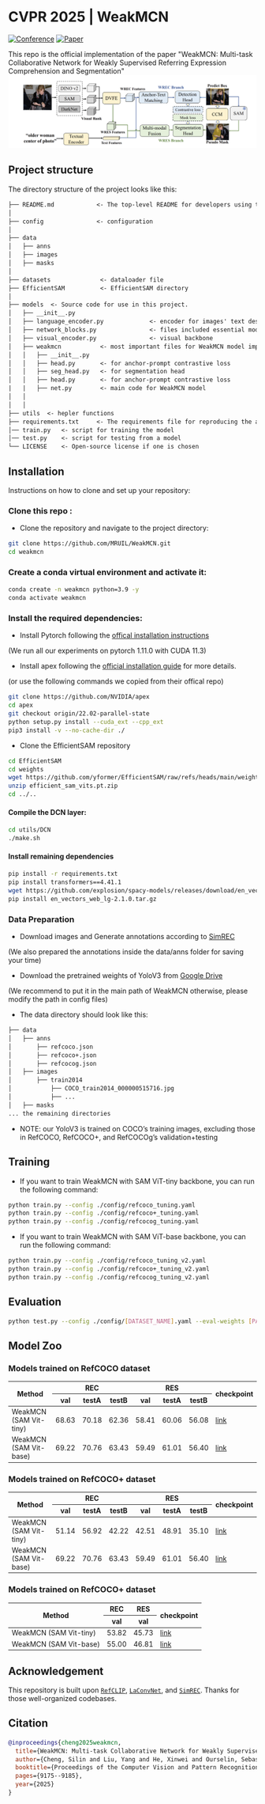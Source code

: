 # CVPR 2025 | WeakMCN
[![Conference](https://img.shields.io/badge/CVPR-2025-blue)]()
[![Paper](https://img.shields.io/badge/arXiv-2412.10028-brightgreen)](https://arxiv.org/abs/2505.18686)


This repo is the official implementation of the paper "WeakMCN: Multi-task Collaborative Network for Weakly Supervised Referring Expression Comprehension and Segmentation"
![DViN](assets/WeakMCN.png)

## Project structure

The directory structure of the project looks like this:

```txt
├── README.md            <- The top-level README for developers using this project.
│
├── config               <- configuration 
│
├── data
│   ├── anns 
│   ├── images
│   ├── masks        
│
├── datasets              <- dataloader file
├── EfficientSAM          <- EfficientSAM directory
│
├── models  <- Source code for use in this project.
│   ├── __init__.py
│   ├── language_encoder.py             <- encoder for images' text descriptions 
│   ├── network_blocks.py               <- files included essential model blocks 
│   ├── visual_encoder.py               <- visual backbone
│   ├── weakmcn           <- most important files for WeakMCN model implementations
│   │   ├── __init__.py
│   │   ├── head.py       <- for anchor-prompt contrastive loss
│   │   ├── seg_head.py   <- for segmentation head
│   │   ├── head.py       <- for anchor-prompt contrastive loss
|   |   ├── net.py        <- main code for WeakMCN model
│   │
│   │
├── utils  <- hepler functions
├── requirements.txt     <- The requirements file for reproducing the analysis environment
│── train.py   <- script for training the model
│── test.py    <- script for testing from a model
└── LICENSE    <- Open-source license if one is chosen
```

## Installation 
Instructions on how to clone and set up your repository:

### Clone this repo :

- Clone the repository and navigate to the project directory:

```bash
git clone https://github.com/MRUIL/WeakMCN.git
cd weakmcn
```

### Create a conda virtual environment and activate it:
```bash
conda create -n weakmcn python=3.9 -y
conda activate weakmcn
```
### Install the required dependencies:
- Install Pytorch following the [offical installation instructions](https://pytorch.org/get-started/locally/) 

(We run all our experiments on pytorch 1.11.0 with CUDA 11.3)

- Install apex following the [official installation guide](https://github.com/NVIDIA/apex#quick-start) for more details.

(or use the following commands we copied from their offical repo)
```bash
git clone https://github.com/NVIDIA/apex
cd apex
git checkout origin/22.02-parallel-state 
python setup.py install --cuda_ext --cpp_ext
pip3 install -v --no-cache-dir ./
```

- Clone the EfficientSAM repository
```bash
cd EfficientSAM
cd weights
wget https://github.com/yformer/EfficientSAM/raw/refs/heads/main/weights/efficient_sam_vits.pt.zip
unzip efficient_sam_vits.pt.zip
cd ../..
```

#### Compile the DCN layer:
```bash
cd utils/DCN
./make.sh
```
#### Install remaining dependencies
```bash
pip install -r requirements.txt
pip install transformers==4.41.1
wget https://github.com/explosion/spacy-models/releases/download/en_vectors_web_lg-2.1.0/en_vectors_web_lg-2.1.0.tar.gz -O en_vectors_web_lg-2.1.0.tar.gz
pip install en_vectors_web_lg-2.1.0.tar.gz
```
### Data Preparation
- Download images and Generate annotations according to [SimREC](https://github.com/luogen1996/SimREC/blob/main/DATA_PRE_README.md) 

(We also prepared the annotations inside the data/anns folder for saving your time)

- Download the pretrained weights of YoloV3 from [Google Drive](https://drive.google.com/file/d/1nxVTx8Zv52VSO-ccHVFe2ggG0HbGnw9g/view?usp=sharing) 

(We recommend to put it in the main path of WeakMCN otherwise, please modify the path in config files)

- The data directory should look like this:

```txt
├── data
│   ├── anns            
│       ├── refcoco.json            
│       ├── refcoco+.json              
│       ├── refcocog.json                   
│   ├── images 
│       ├── train2014
│           ├── COCO_train2014_000000515716.jpg              
│           ├── ...
│   ├── masks
... the remaining directories    
```
- NOTE: our YoloV3 is trained on COCO’s training images, excluding those in RefCOCO, RefCOCO+, and RefCOCOg’s validation+testing

## Training 
- If you want to train WeakMCN with SAM ViT-tiny backbone, you can run the following command:
```bash
python train.py --config ./config/refcoco_tuning.yaml
python train.py --config ./config/refcoco+_tuning.yaml
python train.py --config ./config/refcocog_tuning.yaml
```
- If you want to train WeakMCN with SAM ViT-base backbone, you can run the following command:
```bash
python train.py --config ./config/refcoco_tuning_v2.yaml
python train.py --config ./config/refcoco+_tuning_v2.yaml
python train.py --config ./config/refcocog_tuning_v2.yaml
```

## Evaluation

```bash 
python test.py --config ./config/[DATASET_NAME].yaml --eval-weights [PATH_TO_CHECKPOINT_FILE]
```

## Model Zoo

### Models trained on RefCOCO dataset
<table>
  <thead>
    <tr>
      <th rowspan="2">Method</th>
      <th colspan="3">REC</th>
      <th colspan="3">RES</th>
      <th rowspan="2">checkpoint</th>
    </tr>
    <tr>
      <th>val</th>
      <th>testA</th>
      <th>testB</th>
      <th>val</th>
      <th>testA</th>
      <th>testB</th>
    </tr>
  </thead>
  <tbody>
    <tr>
      <td>WeakMCN (SAM Vit-tiny)</td>
      <td>68.63</td>
      <td>70.18</td>
      <td>62.36</td>
      <td>58.41</td>
      <td>60.06</td>
      <td>56.08</td>
      <td><a href="https://example.com/checkpoint1">link</a></td>
    </tr>
    <tr>
      <td>WeakMCN (SAM Vit-base)</td>
      <td>69.22</td>
      <td>70.76</td>
      <td>63.43</td>
      <td>59.49</td>
      <td>61.01</td>
      <td>56.40</td>
      <td><a href="https://example.com/checkpoint2">link</a></td>
    </tr>
  </tbody>
</table>

### Models trained on RefCOCO+ dataset
<table>
  <thead>
    <tr>
      <th rowspan="2">Method</th>
      <th colspan="3">REC</th>
      <th colspan="3">RES</th>
      <th rowspan="2">checkpoint</th>
    </tr>
    <tr>
      <th>val</th>
      <th>testA</th>
      <th>testB</th>
      <th>val</th>
      <th>testA</th>
      <th>testB</th>
    </tr>
  </thead>
  <tbody>
    <tr>
      <td>WeakMCN (SAM Vit-tiny)</td>
      <td>51.14</td>
      <td>56.92</td>
      <td>42.22</td>
      <td>42.51</td>
      <td>48.91</td>
      <td>35.10</td>
      <td><a href="https://example.com/checkpoint1">link</a></td>
    </tr>
    <tr>
      <td>WeakMCN (SAM Vit-base)</td>
      <td>69.22</td>
      <td>70.76</td>
      <td>63.43</td>
      <td>59.49</td>
      <td>61.01</td>
      <td>56.40</td>
      <td><a href="https://example.com/checkpoint2">link</a></td>
    </tr>
  </tbody>
</table>


### Models trained on RefCOCO+ dataset
<table>
  <thead>
    <tr>
      <th rowspan="2">Method</th>
      <th colspan="1">REC</th>
      <th colspan="1">RES</th>
      <th rowspan="2">checkpoint</th>
    </tr>
    <tr>
      <th>val</th>
      <th>val</th>
    </tr>
  </thead>
  <tbody>
    <tr>
      <td>WeakMCN (SAM Vit-tiny)</td>
      <td>53.82</td>
      <td>45.73</td>
      <td><a href="https://example.com/checkpoint1">link</a></td>
    </tr>
    <tr>
      <td>WeakMCN (SAM Vit-base)</td>
      <td>55.00</td>
      <td>46.81</td>
      <td><a href="https://example.com/checkpoint2">link</a></td>
    </tr>
  </tbody>
</table>

## Acknowledgement

This repository is built upon [`RefCLIP`](https://github.com/kingthreestones/RefCLIP.git), [`LaConvNet`](https://github.com/luogen1996/LaConvNet.git), and [`SimREC`](https://github.com/luogen1996/SimREC.git). Thanks for those well-organized codebases.

## Citation

```bibtex
@inproceedings{cheng2025weakmcn,
  title={WeakMCN: Multi-task Collaborative Network for Weakly Supervised Referring Expression Comprehension and Segmentation},
  author={Cheng, Silin and Liu, Yang and He, Xinwei and Ourselin, Sebastien and Tan, Lei and Luo, Gen},
  booktitle={Proceedings of the Computer Vision and Pattern Recognition Conference},
  pages={9175--9185},
  year={2025}
}
```



